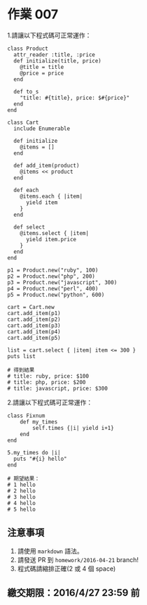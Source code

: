 # 作業 007

1.請讓以下程式碼可正常運作：

```
class Product
  attr_reader :title, :price
  def initialize(title, price)
    @title = title
    @price = price
  end

  def to_s
    "title: #{title}, price: $#{price}"
  end
end

class Cart
  include Enumerable

  def initialize
    @items = []
  end

  def add_item(product)
    @items << product
  end

  def each
    @items.each { |item|
      yield item
    }
  end

  def select
    @items.select { |item|
      yield item.price
    }
  end
end

p1 = Product.new("ruby", 100)
p2 = Product.new("php", 200)
p3 = Product.new("javascript", 300)
p4 = Product.new("perl", 400)
p5 = Product.new("python", 600)

cart = Cart.new
cart.add_item(p1)
cart.add_item(p2)
cart.add_item(p3)
cart.add_item(p4)
cart.add_item(p5)

list = cart.select { |item| item <= 300 }
puts list

# 得到結果
# title: ruby, price: $100
# title: php, price: $200
# title: javascript, price: $300
```

2.請讓以下程式碼可正常運作：

```
class Fixnum
    def my_times
        self.times {|i| yield i+1}
    end
end

5.my_times do |i|
  puts "#{i} hello"
end

# 期望結果：
# 1 hello
# 2 hello
# 3 hello
# 4 hello
# 5 hello
```

## 注意事項

1. 請使用 `markdown` 語法。
2. 請發送 PR 到 `homework/2016-04-21` branch!
3. 程式碼請縮排正確(2 或 4 個 space)

## 繳交期限：2016/4/27 23:59 前

